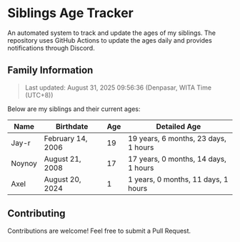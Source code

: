 # Siblings Age Tracker

An automated system to track and update the ages of my siblings. The repository uses GitHub Actions to update the ages daily and provides notifications through Discord.

## Family Information

> Last updated: August 31, 2025 09:56:36 (Denpasar, WITA Time (UTC+8))

Below are my siblings and their current ages:

| Name | Birthdate | Age | Detailed Age |
|------|-----------|-----|-------------|
| Jay-r | February 14, 2006 | 19 | 19 years, 6 months, 23 days, 1 hours |
| Noynoy | August 21, 2008 | 17 | 17 years, 0 months, 14 days, 1 hours |
| Axel | August 20, 2024 | 1 | 1 years, 0 months, 11 days, 1 hours |

## Contributing

Contributions are welcome! Feel free to submit a Pull Request.
